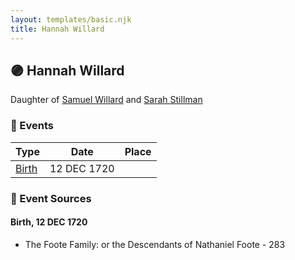 ```yaml
---
layout: templates/basic.njk
title: Hannah Willard
---
```

## 🟣 Hannah Willard

Daughter of [Samuel Willard](/people/1/12362566) and [Sarah Stillman](/people/9/9722974)

### 📆 Events

Type | Date | Place
------ | ------ | ------
[Birth](#event-event-2) | 12 DEC 1720 |

### 📰 Event Sources

#### <a id="event-event-2"></a> Birth, 12 DEC 1720
* The Foote Family: or the Descendants of Nathaniel Foote  - 283